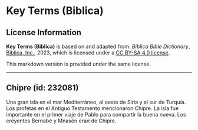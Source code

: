 # Key Terms (Biblica)

## License Information

**Key Terms (Biblica)** is based on and adapted from: _Biblica Bible Dictionary_, [Biblica, Inc.](https://www.biblica.com/), 2023, which is licensed under a [CC BY-SA 4.0 license](https://creativecommons.org/licenses/by-sa/4.0/legalcode.en).

This markdown version is provided under the same license.



--------------------------------

## Chipre (id: 232081)

Una gran isla en el mar Mediterráneo, al oeste de Siria y al sur de Turquía. Los profetas en el Antiguo Testamento mencionaron Chipre. La isla fue importante en el primer viaje de Pablo para compartir la buena nueva. Los creyentes Bernabé y Mnasón eran de Chipre.


